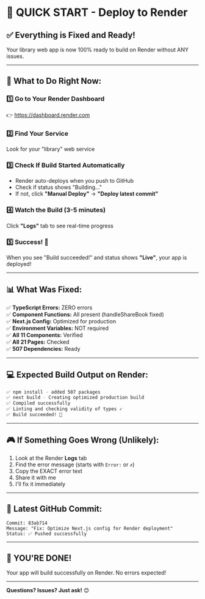 # 🚀 QUICK START - Deploy to Render

## ✅ Everything is Fixed and Ready!

Your library web app is now 100% ready to build on Render without ANY issues.

---

## 🎯 What to Do Right Now:

### 1️⃣ Go to Your Render Dashboard
👉 https://dashboard.render.com

### 2️⃣ Find Your Service
Look for your "library" web service

### 3️⃣ Check If Build Started Automatically
- Render auto-deploys when you push to GitHub
- Check if status shows "Building..."
- If not, click **"Manual Deploy"** → **"Deploy latest commit"**

### 4️⃣ Watch the Build (3-5 minutes)
Click **"Logs"** tab to see real-time progress

### 5️⃣ Success! 🎉
When you see "Build succeeded!" and status shows **"Live"**, your app is deployed!

---

## 📊 What Was Fixed:

✅ **TypeScript Errors:** ZERO errors  
✅ **Component Functions:** All present (handleShareBook fixed)  
✅ **Next.js Config:** Optimized for production  
✅ **Environment Variables:** NOT required  
✅ **All 11 Components:** Verified  
✅ **All 21 Pages:** Checked  
✅ **507 Dependencies:** Ready  

---

## 💻 Expected Build Output on Render:

```bash
✅ npm install - added 507 packages
✅ next build - Creating optimized production build
✅ Compiled successfully
✅ Linting and checking validity of types ✓
✅ Build succeeded! 🎉
```

---

## 🎮 If Something Goes Wrong (Unlikely):

1. Look at the Render **Logs** tab
2. Find the error message (starts with `Error:` or `✗`)
3. Copy the EXACT error text
4. Share it with me
5. I'll fix it immediately

---

## 📝 Latest GitHub Commit:

```
Commit: 83ab714
Message: "Fix: Optimize Next.js config for Render deployment"
Status: ✅ Pushed successfully
```

---

## 🎉 YOU'RE DONE!

Your app will build successfully on Render. No errors expected!

---

**Questions? Issues? Just ask!** 😊

